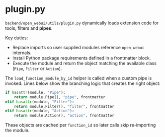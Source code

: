 # plugin.py

`backend/open_webui/utils/plugin.py` dynamically loads extension code for tools, filters and **pipes**.

Key duties:
- Replace imports so user supplied modules reference `open_webui` internals.
- Install Python package requirements defined in a frontmatter block.
- Execute the module and return the object matching the available class (`Pipe`, `Filter` or `Action`).

The `load_function_module_by_id` helper is called when a custom pipe is invoked. Lines below show the branching logic that creates the right object:

```python
if hasattr(module, "Pipe"):
    return module.Pipe(), "pipe", frontmatter
elif hasattr(module, "Filter"):
    return module.Filter(), "filter", frontmatter
elif hasattr(module, "Action"):
    return module.Action(), "action", frontmatter
```

These objects are cached per `function_id` so later calls skip re-importing the module.
